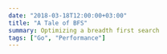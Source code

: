 ```yaml
---
date: "2018-03-18T12:00:00+03:00"
title: "A Tale of BFS"
summary: Optimizing a breadth first search
tags: ["Go", "Performance"]
---
```


